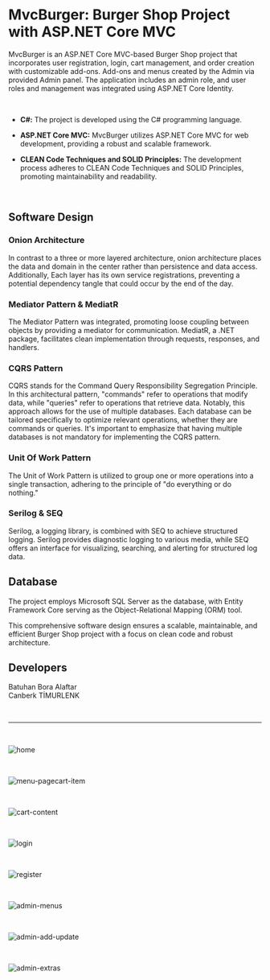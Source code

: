 # MvcBurger: Burger Shop Project with ASP.NET Core MVC

MvcBurger is an ASP.NET Core MVC-based Burger Shop project that incorporates user registration, login, cart management, and order creation with customizable add-ons. Add-ons and menus created by the Admin via provided Admin panel. The application includes an admin role, and user roles and management was integrated using ASP.NET Core Identity.

<br>

- **C#:** The project is developed using the C# programming language.

- **ASP.NET Core MVC:** MvcBurger utilizes ASP.NET Core MVC for web development, providing a robust and scalable framework.

- **CLEAN Code Techniques and SOLID Principles:** The development process adheres to CLEAN Code Techniques and SOLID Principles, promoting maintainability and readability.

<br>

## Software Design

### Onion Architecture

In contrast to a three or more layered architecture, onion architecture places the data and domain in the center rather than persistence and data access. Additionally, Each layer has its own service registrations, preventing a potential dependency tangle that could occur by the end of the day.

### Mediator Pattern & MediatR

The Mediator Pattern was integrated, promoting loose coupling between objects by providing a mediator for communication. MediatR, a .NET package, facilitates clean implementation through requests, responses, and handlers.

### CQRS Pattern

CQRS stands for the Command Query Responsibility Segregation Principle. In this architectural pattern, "commands" refer to operations that modify data, while "queries" refer to operations that retrieve data. Notably, this approach allows for the use of multiple databases. Each database can be tailored specifically to optimize relevant operations, whether they are commands or queries. It's important to emphasize that having multiple databases is not mandatory for implementing the CQRS pattern.

### Unit Of Work Pattern

The Unit of Work Pattern is utilized to group one or more operations into a single transaction, adhering to the principle of "do everything or do nothing."

### Serilog & SEQ

Serilog, a logging library, is combined with SEQ to achieve structured logging. Serilog provides diagnostic logging to various media, while SEQ offers an interface for visualizing, searching, and alerting for structured log data.

## Database

The project employs Microsoft SQL Server as the database, with Entity Framework Core serving as the Object-Relational Mapping (ORM) tool.

This comprehensive software design ensures a scalable, maintainable, and efficient Burger Shop project with a focus on clean code and robust architecture.

## Developers
Batuhan Bora Alaftar <br>
Canberk TİMURLENK

<br>
<hr>
<br>

![home](https://github.com/CanberkTimurlenk/MvcBurger/assets/18058846/64b61916-7c9b-46b7-b11c-c820f78309f8)

<br>

![menu-pagecart-item](https://github.com/CanberkTimurlenk/MvcBurger/assets/18058846/ebef3024-68f4-494a-9de5-c765e615153d)

<br>

![cart-content](https://github.com/CanberkTimurlenk/MvcBurger/assets/18058846/299dd4f2-069c-4e23-88d3-942e583e4fc2)

<br>

![login](https://github.com/CanberkTimurlenk/MvcBurger/assets/18058846/1745398e-f2ce-496e-86b8-f30430fa60b4)

<br>

![register](https://github.com/CanberkTimurlenk/MvcBurger/assets/18058846/98626856-857e-42f4-830b-45fdbb982520)

<br>

![admin-menus](https://github.com/CanberkTimurlenk/MvcBurger/assets/18058846/769843f3-853c-49c1-95f3-5e0bf55936a7)

<br>

![admin-add-update](https://github.com/CanberkTimurlenk/MvcBurger/assets/18058846/be86add8-2126-4e92-97c2-3f5f59300f86)

<br>

![admin-extras](https://github.com/CanberkTimurlenk/MvcBurger/assets/18058846/959d1494-a1e4-4bc1-9bf0-7369f70a10ff)

